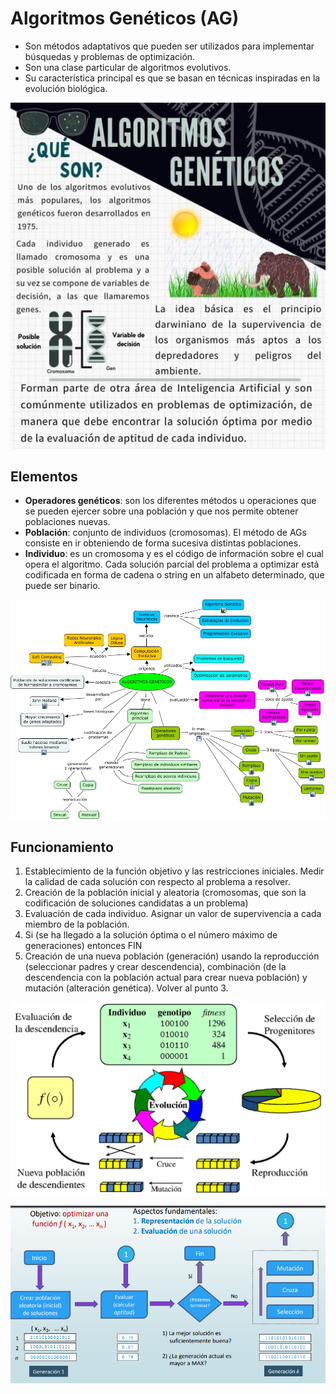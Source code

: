 # Algoritmos Genéticos (AG)

* Son métodos adaptativos que pueden ser utilizados para implementar búsquedas y problemas de optimización.
* Son una clase particular de algoritmos evolutivos.
* Su característica principal es que se basan en técnicas inspiradas en la evolución biológica.

![AG que son](img/ag-definicion.jpg)

## Elementos

* **Operadores genéticos**: son los diferentes métodos u operaciones que se pueden ejercer sobre una población y que nos permite obtener poblaciones nuevas.
* **Población**: conjunto de individuos (cromosomas). El método de AGs consiste en ir obteniendo de forma sucesiva distintas poblaciones.
* **Individuo**: es un cromosoma y es el código de información sobre el cual opera el algoritmo. Cada solución parcial del problema a optimizar está codificada en forma de cadena o string en un alfabeto determinado, que puede ser binario.

![AG mapa](img/ag-mapa.jpg)

## Funcionamiento

1. Establecimiento de la función objetivo y las restricciones iniciales. Medir la calidad de cada solución con respecto al problema a resolver.
1. Creación de la población inicial y aleatoria (cromosomas, que son la codificación de soluciones candidatas a un problema)
1. Evaluación de cada individuo. Asignar un valor de supervivencia a cada miembro de la población.
1. Si (se ha llegado a la solución óptima o el número máximo de generaciones) entonces FIN
1. Creación de una nueva población (generación) usando la reproducción (seleccionar padres y crear descendencia), combinación (de la descendencia con la población actual para crear nueva población) y mutación (alteración genética). Volver al punto 3.

![AG funcionamiento](img/ag-func1.PNG)

![AG funcionamiento](img/ag-func2.PNG)
